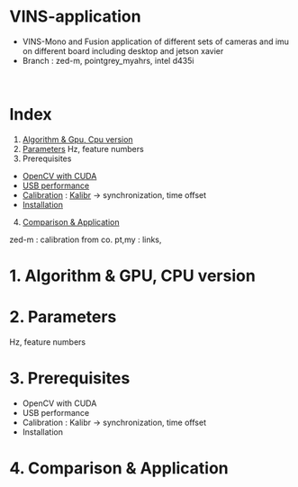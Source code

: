 # VINS-application
+ VINS-Mono and Fusion application of different sets of cameras and imu on different board including desktop and jetson xavier
+ Branch : zed-m, pointgrey_myahrs, intel d435i
<br>

# Index
1. [Algorithm & Gpu, Cpu version]()
2. [Parameters]()
Hz, feature numbers
3. Prerequisites
+ [OpenCV with CUDA]()
+ [USB performance]()
+ [Calibration]() : [Kalibr]() -> synchronization, time offset
+ [Installation]()
4. [Comparison & Application]()


zed-m : calibration from co.
pt,my : links, 


# 1. Algorithm & GPU, CPU version
# 2. Parameters
Hz, feature numbers
# 3. Prerequisites
+ OpenCV with CUDA
+ USB performance
+ Calibration : Kalibr -> synchronization, time offset
+ Installation
# 4. Comparison & Application
